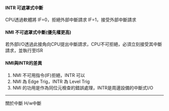 #### INTR 可遮罩式中斷
CPU透過軟體將
IF=0，拒絕外部中斷請求
IF=1，接受外部中斷請求

#### NMI 不可遮罩式中斷(優先權更高)
若外部I/O透過此接角向CPU提出中斷請求，CPU不可拒絕，必須立刻接受其中斷請求，並執行至ISR

#### NMI與INTR的差異
1. NMI 不可用指令(IF)拒絕，INTR 可以
2. NMI 為 Edge Trig，INTR 為 Level Trig
3. NMI 的功用是作為同位元檢查的錯誤處理，INTR是周邊設備的中斷式I/O

---
關於中斷
H/w中斷
